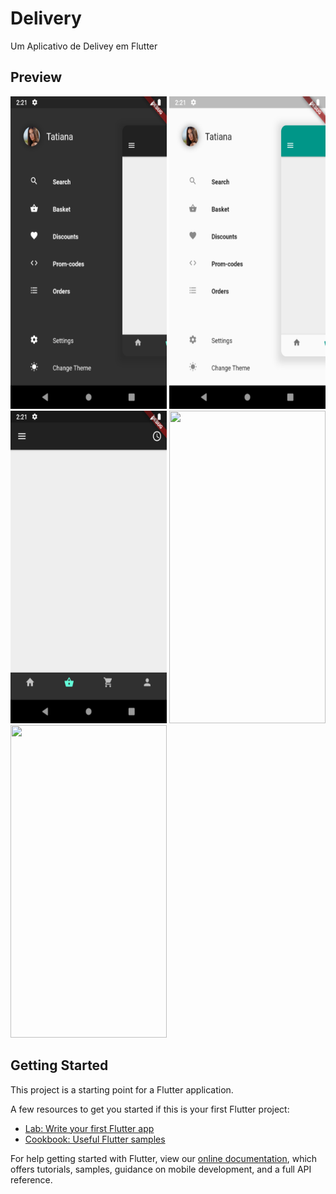 # Delivery

Um Aplicativo de Delivey em Flutter

## Preview

<img src="/screenshots/Screenshot_1575579076.png" width="250" height="500"> <img src="/screenshots/Screenshot_1575579081.png" width="250" height="500">  <img src="/screenshots/Screenshot_1575579072.png" width="250" height="500">
<img src="/screenshots/home.png" width="250" height="500"> <img src="/screenshots/cover.png" width="250" height="500">


## Getting Started

This project is a starting point for a Flutter application.

A few resources to get you started if this is your first Flutter project:

- [Lab: Write your first Flutter app](https://flutter.io/docs/get-started/codelab)
- [Cookbook: Useful Flutter samples](https://flutter.io/docs/cookbook)

For help getting started with Flutter, view our 
[online documentation](https://flutter.io/docs), which offers tutorials, 
samples, guidance on mobile development, and a full API reference.
